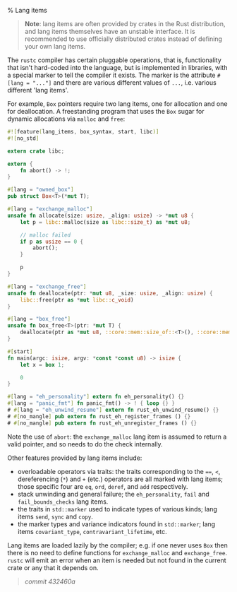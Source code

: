 % Lang items

> **Note**: lang items are often provided by crates in the Rust distribution,
> and lang items themselves have an unstable interface. It is recommended to use
> officially distributed crates instead of defining your own lang items.

The `rustc` compiler has certain pluggable operations, that is,
functionality that isn't hard-coded into the language, but is
implemented in libraries, with a special marker to tell the compiler
it exists. The marker is the attribute `#[lang = "..."]` and there are
various different values of `...`, i.e. various different 'lang
items'.

For example, `Box` pointers require two lang items, one for allocation
and one for deallocation. A freestanding program that uses the `Box`
sugar for dynamic allocations via `malloc` and `free`:

```rust
#![feature(lang_items, box_syntax, start, libc)]
#![no_std]

extern crate libc;

extern {
    fn abort() -> !;
}

#[lang = "owned_box"]
pub struct Box<T>(*mut T);

#[lang = "exchange_malloc"]
unsafe fn allocate(size: usize, _align: usize) -> *mut u8 {
    let p = libc::malloc(size as libc::size_t) as *mut u8;

    // malloc failed
    if p as usize == 0 {
        abort();
    }

    p
}

#[lang = "exchange_free"]
unsafe fn deallocate(ptr: *mut u8, _size: usize, _align: usize) {
    libc::free(ptr as *mut libc::c_void)
}

#[lang = "box_free"]
unsafe fn box_free<T>(ptr: *mut T) {
    deallocate(ptr as *mut u8, ::core::mem::size_of::<T>(), ::core::mem::align_of::<T>());
}

#[start]
fn main(argc: isize, argv: *const *const u8) -> isize {
    let x = box 1;

    0
}

#[lang = "eh_personality"] extern fn eh_personality() {}
#[lang = "panic_fmt"] fn panic_fmt() -> ! { loop {} }
# #[lang = "eh_unwind_resume"] extern fn rust_eh_unwind_resume() {}
# #[no_mangle] pub extern fn rust_eh_register_frames () {}
# #[no_mangle] pub extern fn rust_eh_unregister_frames () {}
```

Note the use of `abort`: the `exchange_malloc` lang item is assumed to
return a valid pointer, and so needs to do the check internally.

Other features provided by lang items include:

- overloadable operators via traits: the traits corresponding to the
  `==`, `<`, dereferencing (`*`) and `+` (etc.) operators are all
  marked with lang items; those specific four are `eq`, `ord`,
  `deref`, and `add` respectively.
- stack unwinding and general failure; the `eh_personality`, `fail`
  and `fail_bounds_checks` lang items.
- the traits in `std::marker` used to indicate types of
  various kinds; lang items `send`, `sync` and `copy`.
- the marker types and variance indicators found in
  `std::marker`; lang items `covariant_type`,
  `contravariant_lifetime`, etc.

Lang items are loaded lazily by the compiler; e.g. if one never uses
`Box` then there is no need to define functions for `exchange_malloc`
and `exchange_free`. `rustc` will emit an error when an item is needed
but not found in the current crate or any that it depends on.


> *commit 432460a*
